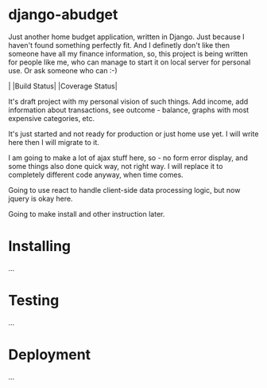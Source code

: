 # django-abudget
Just another home budget application, written in Django. Just because I haven't found something perfectly fit. And I definetly don't like then someone have all my finance information, so, this project is being written for people like me, who can manage to start it on local server for personal use. Or ask someone who can :-)

| |Build Status| |Coverage Status|

It's draft project with my personal vision of such things. Add income, add information about transactions, see outcome - balance, graphs with most expensive categories, etc.

It's just started and not ready for production or just home use yet. I will write here then I will migrate to it.

I am going to make a lot of ajax stuff here, so - no form error display, and some things also done quick way, not right way. I will replace it to completely different code anyway, when time comes.

Going to use react to handle client-side data processing logic, but now jquery is okay here.

Going to make install and other instruction later.

Installing
==========

...

Testing
=======

...

Deployment
==========

...